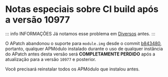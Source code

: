 # Notas especiais sobre CI build após a versão 10977

::: info INFORMAÇÕES
Já notamos esse problema em [Diversos](/pt_BR/update#miscellaneous) antes.
:::

O APatch abandonou o suporte para `module.img` desde o commit [b843480](https://github.com/bmax121/APatch/commit/b843480c4f56b6190add41366e3eb7148ebc9b87), portanto, qualquer APMódulo instalado durante o uso de qualquer instância do APatch antes desta versão será **COMPLETAMENTE PERDIDO** após a atualização para a versão `10977` e posterior.

Você precisará reinstalar todos os APMódulo que instalou antes.
